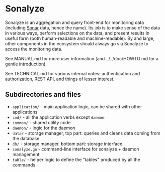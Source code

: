 # Sonalyze

Sonalyze is an aggregation and query front-end for monitoring data (including
[Sonar](https://github.com/NordicHPC/Sonar) data, hence the name).  Its job is to make sense of the
data in various ways, perform selections on the data, and present results in useful form (both
human-readable and machine-readable).  By and large, other components in the ecosystem should always
go via Sonalyze to access the monitoring data.

See MANUAL.md for more user information (and ../../doc/HOWTO.md for a gentle introduction).

See TECHNICAL.md for various internal notes: authentication and authorization, REST API, and things
of lesser interest.

## Subdirectories and files

* `application/` - main application logic, can be shared with other applications
* `cmd/` - all the application verbs except `daemon`
* `common/` - shared utility code
* `daemon/` - logic for the daemon
* `data/` - storage manager, top part: queries and cleans data coming from the database
* `db/` - storage manager, bottom part: storage interface
* `sonalyze.go` - command-line interface for sonalyze + daemon management
* `table/` - helper logic to define the "tables" produced by all the commands
